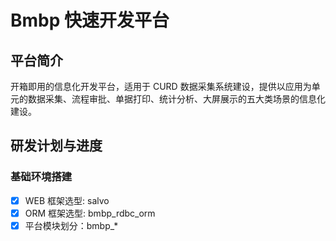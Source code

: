 # Bmbp 快速开发平台

## 平台简介

开箱即用的信息化开发平台，适用于 CURD 数据采集系统建设，提供以应用为单元的数据采集、流程审批、单据打印、统计分析、大屏展示的五大类场景的信息化建设。

## 研发计划与进度

### 基础环境搭建

- [x] WEB 框架选型: salvo
- [x] ORM 框架选型: bmbp_rdbc_orm
- [x] 平台模块划分：bmbp\_\*